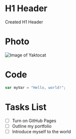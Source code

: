 # H1 Header

Created H1 Header


# Photo
![Image of Yaktocat](https://octodex.github.com/images/yaktocat.png)



# Code
``` javascript
var myVar = "Hello, world!";
```


# Tasks List
- [ ] Turn on GitHub Pages
- [ ] Outline my portfolio
- [ ] Introduce myself to the world
